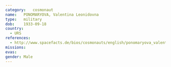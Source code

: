 ```yaml
---
category:	cosmonaut
name:	PONOMARYOVA, Valentina Leonidovna 
type:	military
dob:	1933-09-18
country:
  - URS
references:
  - http://www.spacefacts.de/bios/cosmonauts/english/ponomaryova_valentina.htm
missions:
evas:
gender:	Male
---
```

